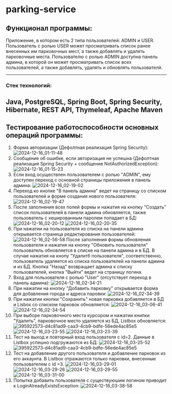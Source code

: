 # parking-service

## Функционал программы:
Приложение, в котором есть 2 типа пользователей: ADMIN и USER.
Пользователь с ролью USER может просматривать список ранее внесенных им парковочных мест, а также добавлять и удалять парковочные места.
Пользователю с ролью ADMIN доступна панель админа, в которой он может просматривать список всех пользователей, а также добавлять, удалять и обновлять пользователй.

--------
### Стек технологий:
Java, PostgreSQL, Spring Boot, Spring Security, Hibernate, REST API, Thymeleaf, Apache Maven
--------

## Тестирование работоспособности основных операций программы:
1. Форма авторизации (Дефолтная реализация Spring Security):
   ![2024-12-16_01-11-48](https://github.com/user-attachments/assets/7fbd5493-1e15-4146-a687-53f2f92779d9)
2. Сообщение об ошибке, если авторизация не успешна (Дефолтная реализация Spring Security + сообщение NotAuthorizedException):
   ![2024-12-16_01-15-23](https://github.com/user-attachments/assets/5427cb28-c8a9-4a46-a6e0-f45fcf905ba0)
3. Если вход осуществлен пользователем с ролью "ADMIN", ему доступен переход с основной страницы приложения в панель админа:
   ![2024-12-16_02-19-02](https://github.com/user-attachments/assets/cccd4279-a5d6-42e1-b744-5a7203d5c60d)
4. Переход ко кнопке "В панель админа" ведет на страницу со списком пользователей и форме создания нового пользователя:
   ![2024-12-16_02-19-47](https://github.com/user-attachments/assets/701480dc-ca20-46a6-af65-81993a654d3b)
5. После заполнения всех полей формы и нажатия на кнопку "Создать" список пользователей в панели админа обновляется, также пользователь с хешированным паролем попадает в БД:
   ![2024-12-16_02-20-12](https://github.com/user-attachments/assets/aa875ffe-b035-433d-877c-ac151f161594)
   ![2024-12-16_02-20-35](https://github.com/user-attachments/assets/6480d10c-c885-4743-9773-e24f4fe36b0f)
6. При нажатии на пользователя из списка на панели админа открывается страница редактирования пользователей:
   ![2024-12-16_02-56-58](https://github.com/user-attachments/assets/6b4d0391-2e86-4cbf-b7ca-49ff7e44b9b3)
   После заполнения формы обновления пользователя и нажатия на кнопку "Обновить пользователя" пользователь обновляется в списке на панели админа и в БД.
   В случае нажатия на кнопу "Удалитб пользователя", соответственно, пользователь удаляется из списка пользователей на панели админа и из БД.
   Кнопка "Назад" возвращает админа к списку пользователей, кнопка "Выйти" ведет на страницу логина.
7. Вход для пользователя с ролью "User" (отсутствует переход в панель админа):
   ![2024-12-16_02-34-21](https://github.com/user-attachments/assets/e2819ef9-1aa0-4d86-aed2-0a0e07879735)
8. При нажатии на кнопку "Добавить парковку" открывается форма для добавления города и адреса паровки:
   ![2024-12-16_02-34-39](https://github.com/user-attachments/assets/16bb679a-ebbc-4acf-9012-aedae4493089)
9. При нажатии кнопки "Сохранить" новая парковка добавляется в БД и Lisbox со списком парковок обновляется:
   ![2024-12-16_03-06-41](https://github.com/user-attachments/assets/37e0691c-c057-4f43-9c61-4f0b7c0f9b9a)
   ![2024-12-16_02-34-54](https://github.com/user-attachments/assets/4734add9-811c-4370-95d2-9678639c1834)
10. При выборе парковочного места курсором и нажатии книпки "Удалить", парковочное место удаляется из БД, Listbox обновляется:
   ![395922573-d4c81ad9-caa3-4cb9-bdfe-56ede4ac85e5](https://github.com/user-attachments/assets/227be75c-516d-469d-8e77-834c1d62a9a2)
   ![2024-12-16_03-23-55](https://github.com/user-attachments/assets/0ac763f4-0e1a-435e-8cd8-139999280cec)
   ![2024-12-16_03-23-39](https://github.com/user-attachments/assets/6114a9dc-718e-4770-a819-921f143f2978)
11. Тест на выход и повторный вход пользователя с id=2. Данные в Listbox успешно подгружаются из БД:
   ![2024-12-16_03-25-52](https://github.com/user-attachments/assets/c1a99406-28ba-474d-977f-8b06f8bdb5c5)
   ![395922573-d4c81ad9-caa3-4cb9-bdfe-56ede4ac85e5](https://github.com/user-attachments/assets/79f07c23-829d-40f3-b760-4f58dfb24077)
12. Тест на добавление другого пользователя и добавление парковок из его аккаунта. В Listbox отражаются только парковки, внесенные пользователем с id =3.
   ![2024-12-16_03-29-01](https://github.com/user-attachments/assets/b5df0c0c-def0-478f-98f9-785e07885cfc)
   ![2024-12-16_03-29-26](https://github.com/user-attachments/assets/442326ed-66d3-4b12-ab27-b34061374f66)
   ![2024-12-16_03-29-55](https://github.com/user-attachments/assets/100d8a15-340a-4fd0-a037-ffe82cac8c15)
   ![2024-12-16_03-31-00](https://github.com/user-attachments/assets/0d58f62a-663e-486f-8f5b-8198782ed882)
13. Попытка добавить пользователя с существуюшим логином приводит к LoginAlreadyExistsException:
   ![2024-12-16_03-38-58](https://github.com/user-attachments/assets/5b47f5c5-96c2-4ed6-afeb-b72e9dedde81)






